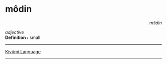 
# môdin

<div align="right"><i>mɔ̃din</i></div>

*adjective*  
**Definition :** small  

---

[Kivümi Language](../README.md)

---
